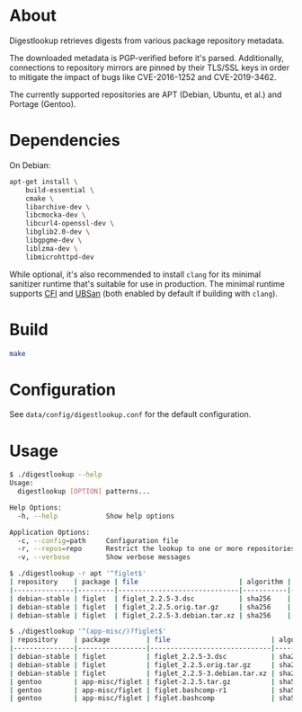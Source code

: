 About
=====

Digestlookup retrieves digests from various package repository metadata.

The downloaded metadata is PGP-verified before it's parsed.  Additionally,
connections to repository mirrors are pinned by their TLS/SSL keys in order
to mitigate the impact of bugs like CVE-2016-1252 and CVE-2019-3462.

The currently supported repositories are APT (Debian, Ubuntu, et al.) and
Portage (Gentoo).


Dependencies
============

On Debian:

```sh
apt-get install \
    build-essential \
    cmake \
    libarchive-dev \
    libcmocka-dev \
    libcurl4-openssl-dev \
    libglib2.0-dev \
    libgpgme-dev \
    liblzma-dev \
    libmicrohttpd-dev
```

While optional, it's also recommended to install `clang` for its minimal
sanitizer runtime that's suitable for use in production.  The minimal
runtime supports [CFI] and [UBSan] (both enabled by default if building
with `clang`).


Build
=====

```sh
make
```


Configuration
=============

See `data/config/digestlookup.conf` for the default configuration.


Usage
=====

```sh
$ ./digestlookup --help
Usage:
  digestlookup [OPTION] patterns...

Help Options:
  -h, --help            Show help options

Application Options:
  -c, --config=path     Configuration file
  -r, --repos=repo      Restrict the lookup to one or more repositories
  -v, --verbose         Show verbose messages
```

```sh
$ ./digestlookup -r apt '^figlet$'
| repository    | package | file                         | algorithm | digest                                                           |
|---------------|---------|------------------------------|-----------|------------------------------------------------------------------|
| debian-stable | figlet  | figlet_2.2.5-3.dsc           | sha256    | f19663ee2437cac166f0d3c4c9bf0d33f0149a6e8f06d6ae80014fd4030bdc81 |
| debian-stable | figlet  | figlet_2.2.5.orig.tar.gz     | sha256    | bf88c40fd0f077dab2712f54f8d39ac952e4e9f2e1882f1195be9e5e4257417d |
| debian-stable | figlet  | figlet_2.2.5-3.debian.tar.xz | sha256    | 38fe48441d93a8c379c73be792d9395f3e6a45c4841783832c7d4f068545e6fb |
```

```sh
$ ./digestlookup '^(app-misc/)?figlet$'
| repository    | package         | file                         | algorithm | digest                                                                                                                           |
|---------------|-----------------|------------------------------|-----------|----------------------------------------------------------------------------------------------------------------------------------|
| debian-stable | figlet          | figlet_2.2.5-3.dsc           | sha256    | f19663ee2437cac166f0d3c4c9bf0d33f0149a6e8f06d6ae80014fd4030bdc81                                                                 |
| debian-stable | figlet          | figlet_2.2.5.orig.tar.gz     | sha256    | bf88c40fd0f077dab2712f54f8d39ac952e4e9f2e1882f1195be9e5e4257417d                                                                 |
| debian-stable | figlet          | figlet_2.2.5-3.debian.tar.xz | sha256    | 38fe48441d93a8c379c73be792d9395f3e6a45c4841783832c7d4f068545e6fb                                                                 |
| gentoo        | app-misc/figlet | figlet-2.2.5.tar.gz          | sha512    | bb9610fd89a51dd3e65c485653fe1292f47dbca7cb9a05af4ce317f5d776bb346ae455aec07fc37c290f6658639920fd7c431c1135a0f4d456a21c0bd25f99fb |
| gentoo        | app-misc/figlet | figlet.bashcomp-r1           | sha512    | 7140cfbacbd99f0f4e9463bb024ead73ea1a3f6ddf9cb5806134ab711e772f32c57e69596f63f125cf13941cff51f84ccdb9f0288ca8614c99b9f1890d3d3e69 |
| gentoo        | app-misc/figlet | figlet.bashcomp              | sha512    | 1a9d06139bbb105c9d909d1e7bfb64b04d6ccba6e0ebfa0968f75264da5582c2f449ad5759f36ec90bf068e69005c2eac2d0565765b02a13044531601b7b9d18 |
```


[CFI]: https://clang.llvm.org/docs/ControlFlowIntegrity.html
[UBSan]: https://clang.llvm.org/docs/UndefinedBehaviorSanitizer.html
